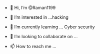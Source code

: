 - 👋 Hi, I’m @Raman1199
- 👀 I’m interested in ...hacking
- 🌱 I’m currently learning ... Cyber security

- 💞️ I’m looking to collaborate on ...
- 📫 How to reach me ...

<!---
Raman1199/Raman1199 is a ✨ special ✨ repository because its `README.md` (this file) appears on your GitHub profile.
You can click the Preview link to take a look at your changes.
--->
